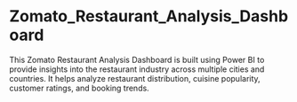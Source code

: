 # Zomato_Restaurant_Analysis_Dashboard
This Zomato Restaurant Analysis Dashboard is built using Power BI to provide insights into the restaurant industry across multiple cities and countries. It helps analyze restaurant distribution, cuisine popularity, customer ratings, and booking trends.
